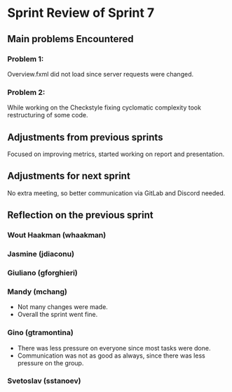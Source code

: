 # Sprint Review of Sprint 7

## Main problems  Encountered

### Problem 1:
Overview.fxml did not load since server requests were changed.
             
### Problem 2:
While working on the Checkstyle fixing cyclomatic complexity took restructuring of some code.
 
## Adjustments from previous sprints
Focused on improving metrics, started working on report and presentation.
             
## Adjustments for next sprint
No extra meeting, so better communication via GitLab and Discord needed.

## Reflection on the previous sprint

### Wout Haakman (whaakman)

### Jasmine (jdiaconu)

### Giuliano (gforghieri)

### Mandy (mchang)
- Not many changes were made.
- Overall the sprint went fine.

### Gino (gtramontina)
- There was less pressure on everyone since most tasks were done.
- Communication was not as good as always, since there was less pressure on the group.
### Svetoslav (sstanoev)
